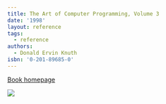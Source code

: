 ```yaml
---
title: The Art of Computer Programming, Volume 3
date: '1998'
layout: reference
tags:
  - reference
authors:
  - Donald Ervin Knuth
isbn: '0-201-89685-0'
---
```

[Book homepage](https://www-cs-faculty.stanford.edu/~knuth/taocp.html#vol3)

![](/media/books/taocp3.jpg)
